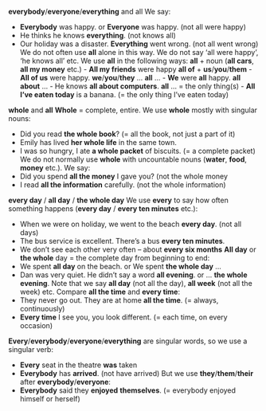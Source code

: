 **everybody**/**everyone**/**everything** and all
We say:
- **Everybody** was happy. or **Everyone** was happy. (not all were happy)
- He thinks he knows **everything**. (not knows all)
- Our holiday was a disaster. **Everything** went wrong. (not all went wrong)
We do not often use **all** alone in this way. We do not say ‘all were happy’, ‘he knows all’ etc.
We use **all** in the following ways:
**all** + noun (**all cars**, **all my money** etc.) - **All my friends** were happy
**all of** + **us**/**you**/**them** - **All of us** were happy.
**we**/**you**/**they** … **all** … - **We** were **all** happy.
**all about** … - He knows **all about computers**.
**all** … = the only thing(s) - **All I’ve eaten today** is a banana. (= the only thing I’ve eaten today)

**whole** and **all**
**Whole** = complete, entire. We use **whole** mostly with singular nouns:
- Did you read **the whole book**? (= all the book, not just a part of it)
- Emily has lived **her whole life** in the same town.
- I was so hungry, I ate **a whole packet** of biscuits. (= a complete packet)
We do not normally use **whole** with uncountable nouns (**water**, **food**, **money** etc.). We say:
- Did you spend **all the money** I gave you? (not the whole money
- I read **all the information** carefully. (not the whole information)

**every day** / **all day** / **the whole day**
We use **every** to say how often something happens (**every day** / **every ten minutes** etc.):
- When we were on holiday, we went to the beach **every day**. (not all days)
- The bus service is excellent. There’s a bus **every ten minutes**.
- We don’t see each other very often – about **every six months**
**All day** or **the whole** day = the complete day from beginning to end:
- We spent **all day** on the beach. or We spent **the whole day** …
- Dan was very quiet. He didn’t say a word **all evening**. or … **the whole evening**.
Note that we say **all day** (not all the day), **all week** (not all the week) etc.
Compare **all the time** and **every time**:
- They never go out. They are at home **all the time**. (= always, continuously)
- **Every time** I see you, you look different. (= each time, on every occasion)

**Every**/**everybody**/**everyone**/**everything** are singular words, so we use a singular verb:
- **Every** seat in the theatre **was** taken
- **Everybody** has **arrived**. (not have arrived)
But we use **they**/**them**/**their** after **everybody**/**everyone**:
- **Everybody** said they **enjoyed** **themselves**. (= everybody enjoyed himself or herself)